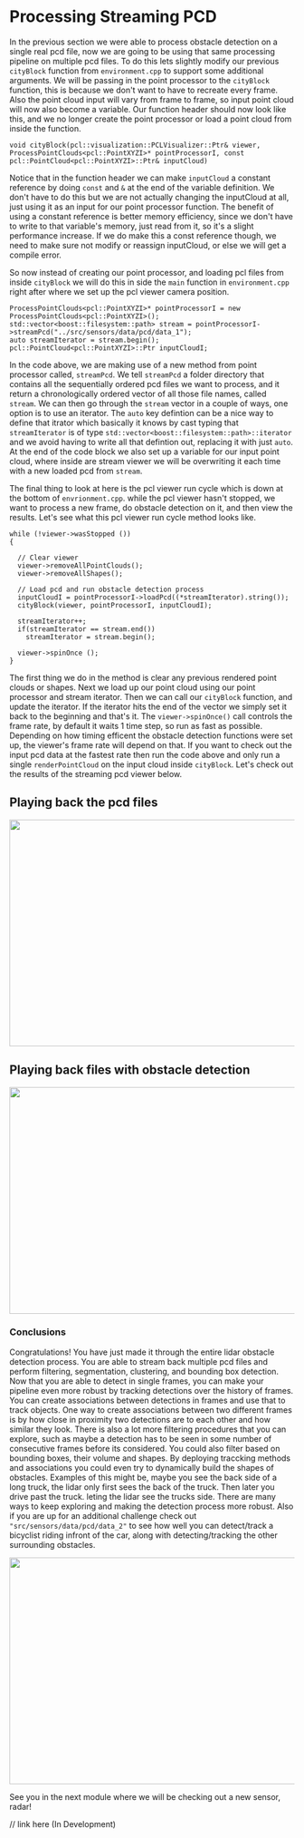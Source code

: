 # Processing Streaming PCD

In the previous section we were able to process obstacle detection on a single real pcd file, now we are going to be using that same processing pipeline on multiple pcd files. To do this lets slightly modify our previous `cityBlock` function from `environment.cpp` to support some additional arguments. We will be passing in the point processor to the `cityBlock` function, this is because we don't want to have to recreate every frame. Also the point cloud input will vary from frame to frame, so input point cloud will now also become a variable. Our function header should now look like this, and we no longer create the point processor or load a point cloud from inside the function.

```
void cityBlock(pcl::visualization::PCLVisualizer::Ptr& viewer, ProcessPointClouds<pcl::PointXYZI>* pointProcessorI, const pcl::PointCloud<pcl::PointXYZI>::Ptr& inputCloud)
```

Notice that in the function header we can make `inputCloud` a constant reference by doing `const` and `&` at the end of the variable definition. We don't have to do this but we are not actually changing the inputCloud at all, just using it as an input for our point processor function. The benefit of using a constant reference is better memory efficiency, since we don't have to write to that variable's memory, just read from it, so it's a slight performance increase. If we do make this a const reference though, we need to make sure not modify or reassign inputCloud, or else we will get a compile error.

So now instead of creating our point processor, and loading pcl files from inside `cityBlock` we will do this in side the `main` function in `environment.cpp` right after where we set up the pcl viewer camera position.

```
ProcessPointClouds<pcl::PointXYZI>* pointProcessorI = new ProcessPointClouds<pcl::PointXYZI>();
std::vector<boost::filesystem::path> stream = pointProcessorI->streamPcd("../src/sensors/data/pcd/data_1");
auto streamIterator = stream.begin();
pcl::PointCloud<pcl::PointXYZI>::Ptr inputCloudI;
```

In the code above, we are making use of a new method from point processor called, `streamPcd`. We tell `streamPcd` a folder directory that contains all the sequentially ordered pcd files we want to process, and it return a chronologically ordered vector of all those file names, called `stream`. We can then go through the `stream` vector in a couple of ways, one option is to use an iterator. The `auto` key defintion can be a nice way to define that itrator which basically it knows by cast typing that `streamIterator` is of type `std::vector<boost::filesystem::path>::iterator` and we avoid having to write all that defintion out, replacing it with just `auto`. At the end of the code block we also set up a variable for our input point cloud, where inside are stream viewer we will be overwriting it each time with a new loaded pcd from `stream`. 

The final thing to look at here is the pcl viewer run cycle which is down at the bottom of `envrionment.cpp`. while the pcl viewer hasn't stopped, we want to process a new frame, do obstacle detection on it, and then view the results. Let's see what this pcl viewer run cycle method looks like.

```
while (!viewer->wasStopped ())
{

  // Clear viewer
  viewer->removeAllPointClouds();
  viewer->removeAllShapes();

  // Load pcd and run obstacle detection process
  inputCloudI = pointProcessorI->loadPcd((*streamIterator).string());
  cityBlock(viewer, pointProcessorI, inputCloudI);
    
  streamIterator++;
  if(streamIterator == stream.end())
    streamIterator = stream.begin();

  viewer->spinOnce ();
}
```

The first thing we do in the method is clear any previous rendered point clouds or shapes. Next we load up our point cloud using our point processor and stream iterator. Then we can call our `cityBlock` function, and update the iterator. If the iterator hits the end of the vector we simply set it back to the beginning and that's it. The `viewer->spinOnce()` call controls the frame rate, by default it waits 1 time step, so run as fast as possible. Depending on how timing efficent the obstacle detection functions were set up, the viewer's frame rate will depend on that. If you want to check out the input pcd data at the fastest rate then run the code above and only run a single `renderPointCloud` on the input cloud inside `cityBlock`. Let's check out the results of the streaming pcd viewer below.

## Playing back the pcd files 

<img src="https://github.com/awbrown90/SensorFusionHighway/blob/master/media/pcdStream.gif" width="700" height="400" />

## Playing back files with obstacle detection

<img src="https://github.com/awbrown90/SensorFusionHighway/blob/master/media/pcdStreamDetection.gif" width="700" height="400" />

### Conclusions

Congratulations! You have just made it through the entire lidar obstacle detection process. You are able to stream back multiple pcd files and perform filtering, segmentation, clustering, and bounding box detection. Now that you are able to detect in single frames, you can make your pipeline even more robust by tracking detections over the history of frames. You can create associations between detections in frames and use that to track objects. One way to create associations between two different frames is by how close in proximity two detections are to each other and how similar they look. There is also a lot more filtering procedures that you can explore, such as maybe a detection has to be seen in some number of consecutive frames before its considered. You could also filter based on bounding boxes, their volume and shapes. By deploying traccking methods and associations you could even try to dynamically build the shapes of obstacles. Examples of this might be, maybe you see the back side of a long truck, the lidar only first sees the back of the truck. Then later you drive past the truck. leting the lidar see the trucks side. There are many ways to keep exploring and making the detection process more robust. Also if you are up for an additional challenge check out `"src/sensors/data/pcd/data_2"` to see how well you can detect/track a bicyclist riding infront of the car, along with detecting/tracking the other surrounding obstacles.

<img src="https://github.com/awbrown90/SensorFusionHighway/blob/master/media/challengeSet.gif" width="700" height="400" />

See you in the next module where we will be checking out a new sensor, radar!

// link here (In Development)
